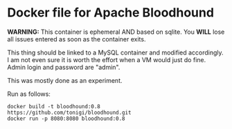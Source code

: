 # Docker file for Apache Bloodhound 

**WARNING:** This container is ephemeral AND based on sqlite. You **WILL** lose all issues entered as soon as the container exits.

This thing should be linked to a MySQL container and modified accordingly. I am not even sure it is worth the effort when a VM would just do fine. Admin login and password are "admin".

This was mostly done as an experiment.

Run as follows: 

```
docker build -t bloodhound:0.8 https://github.com/tonigi/bloodhound.git
docker run -p 8080:8080 bloodhound:0.8
```
